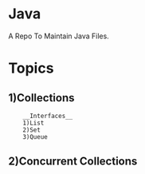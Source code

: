 # Java
A Repo To Maintain Java Files.



# Topics 

  ## 1)Collections  
        __Interfaces__
        1)List
        2)Set
        3)Queue
       
  ## 2)Concurrent Collections
    
